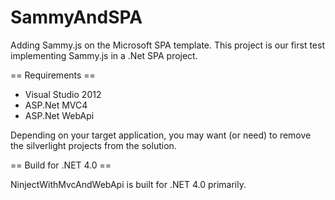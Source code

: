 SammyAndSPA
===========

Adding Sammy.js on the Microsoft SPA template. This project is our first test implementing Sammy.js in a .Net SPA project.


== Requirements ==
* Visual Studio 2012
* ASP.Net MVC4
* ASP.Net WebApi

Depending on your target application, you may want (or need) to remove the silverlight projects from the solution.


== Build for .NET 4.0 ==

NinjectWithMvcAndWebApi is built for .NET 4.0 primarily. 
